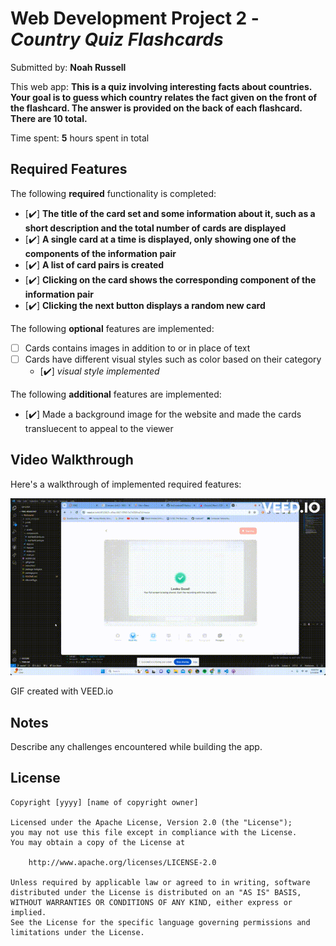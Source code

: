 # Web Development Project 2 - *Country Quiz Flashcards*

Submitted by: **Noah Russell**

This web app: **This is a quiz involving interesting facts about countries. Your goal is to guess which country relates the fact given on the front of the flashcard. The answer is provided on the back of each flashcard. There are 10 total.**

Time spent: **5** hours spent in total

## Required Features

The following **required** functionality is completed:

- [✔️] **The title of the card set and some information about it, such as a short description and the total number of cards are displayed**
- [✔️] **A single card at a time is displayed, only showing one of the components of the information pair**
- [✔️] **A list of card pairs is created**
- [✔️] **Clicking on the card shows the corresponding component of the information pair**
- [✔️] **Clicking the next button displays a random new card**

The following **optional** features are implemented:

- [ ] Cards contains images in addition to or in place of text
- [ ] Cards have different visual styles such as color based on their category
  - [✔️] *visual style implemented*

The following **additional** features are implemented:

* [✔️] Made a background image for the website and made the cards transluecent to appeal to the viewer

## Video Walkthrough

Here's a walkthrough of implemented required features:

<img src='flashcards!\src\assets\Project 2 GIF.gif' title='Video Walkthrough' width='' alt='Video Walkthrough' />

<!-- Replace this with whatever GIF tool you used! -->
GIF created with VEED.io 
<!-- Recommended tools:
[Kap](https://getkap.co/) for macOS
[ScreenToGif](https://www.screentogif.com/) for Windows
[peek](https://github.com/phw/peek) for Linux. -->

## Notes

Describe any challenges encountered while building the app.

## License

    Copyright [yyyy] [name of copyright owner]

    Licensed under the Apache License, Version 2.0 (the "License");
    you may not use this file except in compliance with the License.
    You may obtain a copy of the License at

        http://www.apache.org/licenses/LICENSE-2.0

    Unless required by applicable law or agreed to in writing, software
    distributed under the License is distributed on an "AS IS" BASIS,
    WITHOUT WARRANTIES OR CONDITIONS OF ANY KIND, either express or implied.
    See the License for the specific language governing permissions and
    limitations under the License.